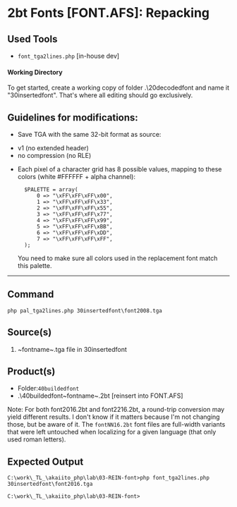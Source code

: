  2bt Fonts [FONT.AFS]: Repacking
=================================

 Used Tools
------------
- `font_tga2lines.php` [in-house dev]

#### Working Directory ####

To get started, create a working copy of folder .\20decodedfont and name it "30insertedfont".
That's where all editing should go exclusively.

## Guidelines for modifications:

- Save TGA with the same 32-bit format as source:
 * v1 (no extended header)
 * no compression (no RLE)

- Each pixel of a character grid has 8 possible values, mapping to these colors (white #FFFFFF + alpha channel):

		$PALETTE = array(
			0 => "\xFF\xFF\xFF\x00",
			1 => "\xFF\xFF\xFF\x33",
			2 => "\xFF\xFF\xFF\x55",
			3 => "\xFF\xFF\xFF\x77",
			4 => "\xFF\xFF\xFF\x99",
			5 => "\xFF\xFF\xFF\xBB",
			6 => "\xFF\xFF\xFF\xDD",
			7 => "\xFF\xFF\xFF\xFF",
		);
	You need to make sure all colors used in the replacement font match this palette.


- - - - - - - - - - - - - - - - - - - - - - - - - - - - - -

 Command
-----------
	php pal_tga2lines.php 30insertedfont\font2008.tga

 Source(s)
-----------
1. ~fontname~.tga file in 30insertedfont

 Product(s)
-----------

* Folder:`40buildedfont`
* .\40buildedfont\~fontname~.2bt [reinsert into FONT.AFS]

Note: For both font2016.2bt and font2216.2bt, a round-trip conversion may yield different results. I don't know if it matters because I'm not changing those, but be aware of it.
The `fontNN16.2bt` font files are full-width variants that were left untouched when localizing for a given language (that only used roman letters).

 Expected Output
-----------
	C:\work\_TL_\akaiito_php\lab\03-REIN-font>php font_tga2lines.php 30insertedfont\font2016.tga

	C:\work\_TL_\akaiito_php\lab\03-REIN-font>

